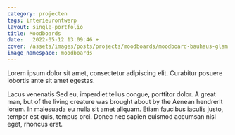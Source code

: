 ```yaml
---
category: projecten
tags: interieurontwerp
layout: single-portfolio
title: Moodboards
date:   2022-05-12 13:09:46 +
cover: /assets/images/posts/projects/moodboards/moodboard-bauhaus-glam.jpg
image_namespace: moodboards
---
```


Lorem ipsum dolor sit amet, consectetur adipiscing elit. Curabitur posuere lobortis ante sit amet egestas.

Lacus venenatis Sed eu, imperdiet tellus congue, porttitor dolor. A great man, but of the living creature was brought about by the Aenean hendrerit lorem. In malesuada eu nulla sit amet aliquam. Etiam faucibus iaculis justo, tempor est quis, tempus orci. Donec nec sapien euismod accumsan nisl eget, rhoncus erat.
